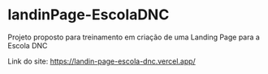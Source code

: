 # landinPage-EscolaDNC
Projeto proposto para treinamento em criação de uma Landing Page para a Escola DNC

Link do site: https://landin-page-escola-dnc.vercel.app/
